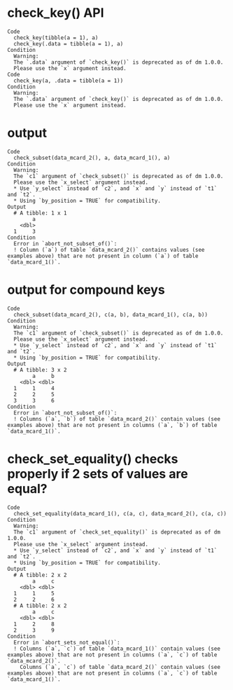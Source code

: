 # check_key() API

    Code
      check_key(tibble(a = 1), a)
      check_key(.data = tibble(a = 1), a)
    Condition
      Warning:
      The `.data` argument of `check_key()` is deprecated as of dm 1.0.0.
      Please use the `x` argument instead.
    Code
      check_key(a, .data = tibble(a = 1))
    Condition
      Warning:
      The `.data` argument of `check_key()` is deprecated as of dm 1.0.0.
      Please use the `x` argument instead.

# output

    Code
      check_subset(data_mcard_2(), a, data_mcard_1(), a)
    Condition
      Warning:
      The `c1` argument of `check_subset()` is deprecated as of dm 1.0.0.
      Please use the `x_select` argument instead.
      * Use `y_select` instead of `c2`, and `x` and `y` instead of `t1` and `t2`.
      * Using `by_position = TRUE` for compatibility.
    Output
      # A tibble: 1 x 1
            a
        <dbl>
      1     3
    Condition
      Error in `abort_not_subset_of()`:
      ! Column (`a`) of table `data_mcard_2()` contains values (see examples above) that are not present in column (`a`) of table `data_mcard_1()`.

# output for compound keys

    Code
      check_subset(data_mcard_2(), c(a, b), data_mcard_1(), c(a, b))
    Condition
      Warning:
      The `c1` argument of `check_subset()` is deprecated as of dm 1.0.0.
      Please use the `x_select` argument instead.
      * Use `y_select` instead of `c2`, and `x` and `y` instead of `t1` and `t2`.
      * Using `by_position = TRUE` for compatibility.
    Output
      # A tibble: 3 x 2
            a     b
        <dbl> <dbl>
      1     1     4
      2     2     5
      3     3     6
    Condition
      Error in `abort_not_subset_of()`:
      ! Columns (`a`, `b`) of table `data_mcard_2()` contain values (see examples above) that are not present in columns (`a`, `b`) of table `data_mcard_1()`.

# check_set_equality() checks properly if 2 sets of values are equal?

    Code
      check_set_equality(data_mcard_1(), c(a, c), data_mcard_2(), c(a, c))
    Condition
      Warning:
      The `c1` argument of `check_set_equality()` is deprecated as of dm 1.0.0.
      Please use the `x_select` argument instead.
      * Use `y_select` instead of `c2`, and `x` and `y` instead of `t1` and `t2`.
      * Using `by_position = TRUE` for compatibility.
    Output
      # A tibble: 2 x 2
            a     c
        <dbl> <dbl>
      1     1     5
      2     2     6
      # A tibble: 2 x 2
            a     c
        <dbl> <dbl>
      1     2     8
      2     3     9
    Condition
      Error in `abort_sets_not_equal()`:
      ! Columns (`a`, `c`) of table `data_mcard_1()` contain values (see examples above) that are not present in columns (`a`, `c`) of table `data_mcard_2()`.
        Columns (`a`, `c`) of table `data_mcard_2()` contain values (see examples above) that are not present in columns (`a`, `c`) of table `data_mcard_1()`.

